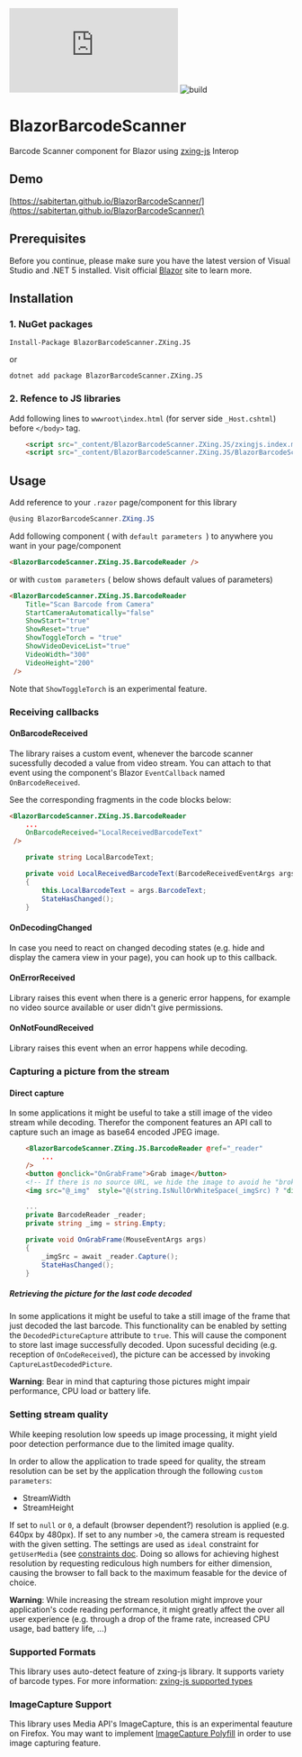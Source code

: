 ![Nuget](https://img.shields.io/nuget/v/BlazorBarcodeScanner.ZXing.JS?style=flat-square)
![build](https://github.com/sabitertan/BlazorBarcodeScanner/actions/workflows/main.yml/badge.svg)
# BlazorBarcodeScanner
Barcode Scanner component for Blazor using [zxing-js](https://github.com/zxing-js/library) Interop

## Demo
[https://sabitertan.github.io/BlazorBarcodeScanner/](https://sabitertan.github.io/BlazorBarcodeScanner/)

## Prerequisites

Before you continue, please make sure you have the latest version of Visual Studio and .NET 5 installed. Visit official [Blazor](https://dotnet.microsoft.com/apps/aspnet/web-apps/client) site to learn more.

## Installation

### 1. NuGet packages

```
Install-Package BlazorBarcodeScanner.ZXing.JS
```

or

```
dotnet add package BlazorBarcodeScanner.ZXing.JS
```

### 2. Refence to JS libraries

Add following lines to `wwwroot\index.html` (for server side `_Host.cshtml`) before `</body>` tag.

```html
    <script src="_content/BlazorBarcodeScanner.ZXing.JS/zxingjs.index.min.js"></script>
    <script src="_content/BlazorBarcodeScanner.ZXing.JS/BlazorBarcodeScanner.js"></script>
```

## Usage

Add reference to your `.razor` page/component for this library

```cs
@using BlazorBarcodeScanner.ZXing.JS
```

Add following component ( with `default parameters `) to anywhere you want in your page/component

```html
<BlazorBarcodeScanner.ZXing.JS.BarcodeReader />
```

or with `custom parameters` ( below shows default values of parameters)

```html
<BlazorBarcodeScanner.ZXing.JS.BarcodeReader
    Title="Scan Barcode from Camera"
    StartCameraAutomatically="false"
    ShowStart="true"
    ShowReset="true"
    ShowToggleTorch = "true"
    ShowVideoDeviceList="true"
    VideoWidth="300"
    VideoHeight="200"
 />

```

Note that `ShowToggleTorch` is an experimental feature.

### Receiving callbacks
#### OnBarcodeReceived
The library raises a custom event, whenever the barcode scanner sucessfully decoded a value from video stream. You can attach to that event using the component's Blazor `EventCallback` named `OnBarcodeReceived`.

See the corresponding fragments in the code blocks below:

```html
<BlazorBarcodeScanner.ZXing.JS.BarcodeReader
    ...
    OnBarcodeReceived="LocalReceivedBarcodeText"
 />
```

```cs
    private string LocalBarcodeText;

    private void LocalReceivedBarcodeText(BarcodeReceivedEventArgs args)
    {
        this.LocalBarcodeText = args.BarcodeText;
        StateHasChanged();
    }
```

#### OnDecodingChanged
In case you need to react on changed decoding states (e.g. hide and display the camera view in your page), you can hook up to this callback.
#### OnErrorReceived
Library raises this event when there is a generic error happens, for example no video source available or user didn't give permissions.
#### OnNotFoundReceived
Library raises this event when an error happens while decoding.

### Capturing a picture from the stream
#### Direct capture
In some applications it might be useful to take a still image of the video stream while decoding.
Therefor the component features an API call to capture such an image as base64 encoded JPEG image.
```html
    <BlazorBarcodeScanner.ZXing.JS.BarcodeReader @ref="_reader"
        ...
    />
    <button @onclick="OnGrabFrame">Grab image</button>
    <!-- If there is no source URL, we hide the image to avoid he "broken image" icons... -->
    <img src="@_img"  style="@(string.IsNullOrWhiteSpace(_imgSrc) ? "display:none;" : "")" />
```

```cs
    ...
    private BarcodeReader _reader;
    private string _img = string.Empty;

    private void OnGrabFrame(MouseEventArgs args)
    {
        _imgSrc = await _reader.Capture();
        StateHasChanged();
    }
```

##### Retrieving the picture for the last code decoded
In some applications it might be useful to take a still image of the frame that just decoded the last barcode.
This functionality can be enabled by setting the `DecodedPictureCapture` attribute to `true`. This will cause the component to store last image successfully decoded.
Upon sucessful deciding (e.g. reception of `OnCodeReceived`), the picture can be accessed by invoking `CaptureLastDecodedPicture`.

**Warning**: Bear in mind that capturing those pictures might impair performance, CPU load or battery life.

### Setting stream quality
While keeping resolution low speeds up image processing, it might yield poor detection performance due to the limited image quality.

In order to allow the application to trade speed for quality, the stream resolution can be set by the application through the following `custom parameters`:
  - StreamWidth
  - StreamHeight

If set to `null` or `0`, a default (browser dependent?) resolution is applied (e.g. 640px by 480px). If set to any number `>0`, the camera stream is requested with the given setting. The settings are used as `ideal` constraint for `getUserMedia` (see [constraints doc](https://developer.mozilla.org/en-US/docs/Web/API/Media_Streams_API/Constraints#specifying_a_range_of_values). Doing so allows for achieving highest resolution by requesting rediculous high numbers for either dimension, causing  the browser to fall back to the maximum feasable for the device of choice.

**Warning**: While increasing the stream resolution might improve your application's code reading performance, it might greatly affect the over all user experience (e.g. through a drop of the frame rate, increased CPU usage, bad battery life, ...)

### Supported Formats
This library uses auto-detect feature of zxing-js library. It supports variety of barcode types. For more information: [zxing-js supported types](https://github.com/zxing-js/library#supported-formats)

### ImageCapture Support
This library uses Media API's ImageCapture, this is an experimental feauture on Firefox. You may want to implement [ImageCapture Polyfill](https://github.com/GoogleChromeLabs/imagecapture-polyfill) in order to use image capturing feature.
